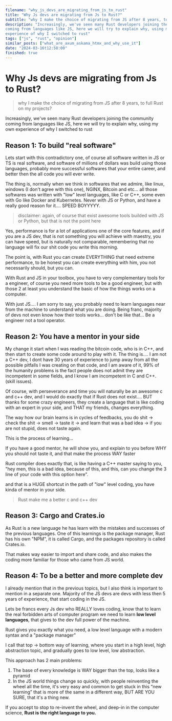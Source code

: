 ```yaml
---
filename: "why_js_devs_are_migrating_from_js_to_rust"
title: "Why Js devs are migrating from Js to Rust?"
subtitle: "why I make the choice of migrating from JS after 8 years, to full Rust on my projects?"
description: "Increasingly, we've seen many Rust developers joining the community
coming from languages like JS, here we will try to explain why, using my own
experience of why I switched to rust"
tags: ["js", "rust", "opinion"]
similar_posts: ["what_are_axum_askama_htmx_and_why_use_it"]
date: "2024-03-16t12:58:00"
finished: true
---
```


# Why Js devs are migrating from Js to Rust?

> why I make the choice of migrating from JS after 8 years, to full Rust on my projects?

Increasingly, we've seen many Rust developers joining the community
coming from languages like JS, here we will try to explain why, using my own
experience of why I switched to rust

## Reason 1: To build "real software"

Lets start with this contradictory one, of course all software written in JS or
TS is real software, and software of millions of dollars was build using those
languages, probably more successful softwares that your entire career, and
better then the all code you will ever write.

The thing is, normally when we think in softwares that we admire, like linux,
windows (I don't agree with this one), NGINX, Bitcoin and etc... all those
softwares was written with "low" level languages, like C or C++, some even with
Go like Docker and Kubernetes. Never with JS or Python, and have a really good
reason for it.... SPEED BOYYYYY.

> disclaimer: again, of course that exist awesome tools builded with JS or
> Python, but that is not the point here

Yes, performance is for a lot of applications one of the core features, and if
you are a JS dev, that is not something you will achieve with maestry, you can
have speed, but is naturally not comparable, remembering that no language will
fix our shit code you write this morning.

The point is, with Rust you can create EVERYTHING that need extreme
performance, to be honest you can create everything with him, you not
necessarily should, but you can.

With Rust and JS in your toolbox, you have to very complementary tools for a
engineer, of course you need more tools to be a good engineer, but with those 2
at least you understand the basic of how the things works on a computer.

With just JS.... I am sorry to say, you probably need to learn languages near
from the machine to understand what you are doing. Being franc, majority of
devs not even know how their tools works... don't be like that... Be a engineer
not a tool operator.

## Reason 2: You have a mentor in your side

My change it start when I was reading the bitcoin code, who is in C++, and then
start to create some code around to play with it. The thing is.... I am not a
C++ dev, I dont have 30 years of experience to jump away from all the possible
pitfalls I was creating on that code, and I am aware of it, 99% of the
humanity problems is the fact people does not admit they are incompetent in
some fields, and I know I am incompetent in C and C++. (skill issues).

Of course, with perseverance and time you will naturally be an awesome c and
c++ dev, and I would do exactly that if Rust does not exist.... BUT thanks for
some crazy engineers, they create a language that is like coding with an expert
in your side, and THAT my friends, changes everything.

The way how our brain learns is in cycles of feedbacks, you do shit -> check
the shit -> smell -> taste it -> and learn that was a bad idea -> if you are
not stupid, does not taste again.

This is the process of learning...

If you have a good mentor, he will show you, and explain to you before WHY you
should not taste it, and that make the process WAY faster

Rust compiler does exactly that, is like having a C++ master saying to you,
"hey men, this is a bad idea, because of this, and this, can you change the 3
line of your code with this option here".

and that is a HUGE shortcut in the path of "low" level coding, you have kinda
of mentor in your side.

> Rust make me a better c and c++ dev

## Reason 3: Cargo and Crates.io

As Rust is a new language he has learn with the mistakes and successes of the
previous languages. One of this learnings is the package manager, Rust has his
own "NPM", it is called Cargo, and the packages repository is called Crates.io.

That makes way easier to import and share code, and also makes the coding more
familiar for those who came from JS world.

## Reason 4: To be a better and more complete dev

I already mention that in the previous topics, but I also think is important to
mention in a separate one. Majority of the JS devs are devs with less then 5
years of experience, that start coding in the JS.

Lets be francs every Js dev who REALLY loves coding, know that to learn the
real forbidden arts of computer program we need to learn **low level
languages**, that gives to the dev full power of the machine.

Rust gives you exactly what you need, a low level language with a modern syntax
and a "package manager"

I call that top -> bottom way of learning, where you start in a high level,
high abstraction topic, and gradually goes to low level, low abstraction.

This approach has 2 main problems:

1. The base of every knowledge is WAY bigger than the top, looks like a pyramid
2. In the JS world things change so quickly, with people reinventing the wheel
   all the time, it's very easy and common to get stuck in this “new learning”
   that is more of the same in a different way, BUT ARE YOU SURE, that it's a
   thing new.

If you accept to stop to re-invent the wheel, and deep-in in the computer
science, **Rust is the right language to you.**
